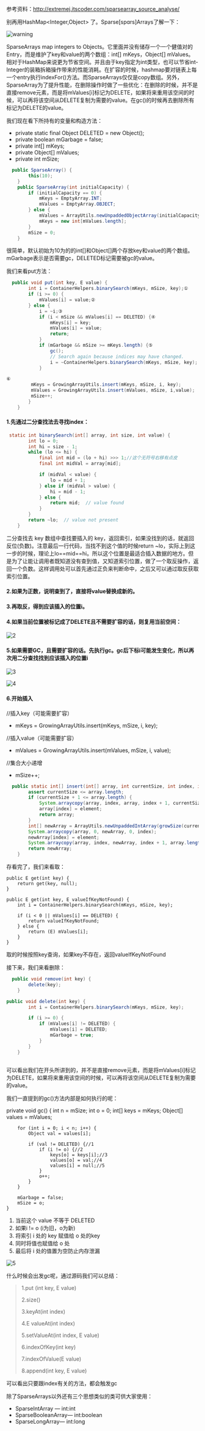 参考资料：http://extremej.itscoder.com/sparsearray_source_analyse/

别再用HashMap\<Integer,Object\> 了。Sparse[spɑrs]Arrays了解一下：

![warning](https://github.com/DingoDemon/AndroidNotes/blob/master/LinkPics/SparseArray_1.jpg)

SparseArrays map integers to Objects。它里面并没有储存一个一个健值对的Entry，而是维护了key和value的两个数组：int[] mKeys，Object[] mValues。相对于HashMap来说更为节省空间。并且由于key指定为int类型，也可以节省int-Integer的装箱拆箱操作带来的性能消耗。在扩容的时候，hashmap要对链表上每一个entry执行indexFor()方法。而SparseArrays仅仅是copy数组。另外，SparseArray为了提升性能，在删除操作时做了一些优化：在删除的时候，并不是直接remove元素，而是将mValues[i]标记为DELETE，如果将来重用该空间的时候，可以再将该空间从DELETE复制为需要的value。在gc()的时候再去删除所有标记为DELETE的value。


我们现在看下所持有的变量和构造方法：


- private static final Object DELETED = new Object();
- private boolean mGarbage = false;
- private int[] mKeys;
- private Object[] mValues;
- private int mSize;


```java
  public SparseArray() {
        this(10);
    }
    public SparseArray(int initialCapacity) {
        if (initialCapacity == 0) {
            mKeys = EmptyArray.INT;
            mValues = EmptyArray.OBJECT;
        } else {
            mValues = ArrayUtils.newUnpaddedObjectArray(initialCapacity);
            mKeys = new int[mValues.length];
        }
        mSize = 0;
    }
```    
  
很简单，默认初始为10为的的int[]和Object[]两个存放key和value的两个数组。mGarbage表示是否需要gc，DELETED标记需要被gc的value。



我们来看put方法：

```java
  public void put(int key, E value) {
        int i = ContainerHelpers.binarySearch(mKeys, mSize, key);①  
        if (i >= 0) {
            mValues[i] = value;②
        } else {
            i = ~i;③ 
            if (i < mSize && mValues[i] == DELETED) {④ 
                mKeys[i] = key;
                mValues[i] = value;
                return;
            }
            if (mGarbage && mSize >= mKeys.length) {⑤ 
                gc();
                // Search again because indices may have changed.
                i = ~ContainerHelpers.binarySearch(mKeys, mSize, key);
            }

⑥
         mKeys = GrowingArrayUtils.insert(mKeys, mSize, i, key);
         mValues = GrowingArrayUtils.insert(mValues, mSize, i,value);
         mSize++;
        }
    }
```

#### 1.先通过二分查找法去寻找index：

```java
 static int binarySearch(int[] array, int size, int value) {
        int lo = 0;
        int hi = size - 1;
        while (lo <= hi) {
            final int mid = (lo + hi) >>> 1;//这个无符号右移有点皮
            final int midVal = array[mid];

            if (midVal < value) {
                lo = mid + 1;
            } else if (midVal > value) {
                hi = mid - 1;
            } else {
                return mid;  // value found
            }
        }
        return ~lo;  // value not present
    }
```

二分查找去 key 数组中查找要插入的 key，返回索引，如果没找到的话，就返回反位(负数)。注意最后一行代码，当找不到这个值的时候return ~lo，实际上到这一步的时候，理论上lo\==mid\==hi。所以这个位置是最适合插入数据的地方。但是为了让能让调用者既知道没有查到值，又知道索引位置，做了一个取反操作，返回一个负数。这样调用处可以首先通过正负来判断命中，之后又可以通过取反获取索引位置。

#### 2.如果为正数，说明查到了，直接将value替换成新的。

#### 3.再取反，得到应该插入的位置i。

#### 4.如果当前位置被标记成了DELETE且不需要扩容的话，则复用当前空间：

![2](https://github.com/DingoDemon/AndroidNotes/blob/master/LinkPics/SparseArray_2.jpg)


#### 5.如果需要GC，且需要扩容的话。先执行gc。gc后下标i可能发生变化，所以再次用二分查找找到应该插入的位置i



![3](https://github.com/DingoDemon/AndroidNotes/blob/master/LinkPics/SparseArray_3.jpg)

![4](https://github.com/DingoDemon/AndroidNotes/blob/master/LinkPics/SparseArray_4.jpg)



#### 6.开始插入

//插入key（可能需要扩容） 

- mKeys = GrowingArrayUtils.insert(mKeys, mSize, i, key); 

//插入value（可能需要扩容）

-  mValues = GrowingArrayUtils.insert(mValues, mSize, i, value); 

//集合大小递增 

- mSize++;


```java
  public static int[] insert(int[] array, int currentSize, int index, int element) {
        assert currentSize <= array.length;
        if (currentSize + 1 <= array.length) {
            System.arraycopy(array, index, array, index + 1, currentSize - index);
            array[index] = element;
            return array;
        }
        int[] newArray = ArrayUtils.newUnpaddedIntArray(growSize(currentSize));
        System.arraycopy(array, 0, newArray, 0, index);
        newArray[index] = element;
        System.arraycopy(array, index, newArray, index + 1, array.length - index);
        return newArray;
    }
```
    


存看完了，我们来看取：

    public E get(int key) {
        return get(key, null);
    }

    public E get(int key, E valueIfKeyNotFound) {
        int i = ContainerHelpers.binarySearch(mKeys, mSize, key);

        if (i < 0 || mValues[i] == DELETED) {
            return valueIfKeyNotFound;
        } else {
            return (E) mValues[i];
        }
    }

取的时候按照key查询，如果key不存在，返回valueIfKeyNotFound

接下来，我们来看删除：

```java
  public void remove(int key) {
        delete(key);
    }

public void delete(int key) {
        int i = ContainerHelpers.binarySearch(mKeys, mSize, key);

        if (i >= 0) {
            if (mValues[i] != DELETED) {
                mValues[i] = DELETED;
                mGarbage = true;
            }
        }
    }
    
```
可以看出我们在开头所讲到的，并不是直接remove元素，而是将mValues[i]标记为DELETE，如果将来重用该空间的时候，可以再将该空间从DELETE复制为需要的value。

我们一直提到的gc()方法内部是如何执行的呢：


 private void gc() {
        int n = mSize;
        int o = 0;
        int[] keys = mKeys;
        Object[] values = mValues;

        for (int i = 0; i < n; i++) {
            Object val = values[i];

            if (val != DELETED) {//1
                if (i != o) {//2
                    keys[o] = keys[i];//3
                    values[o] = val;//4
                    values[i] = null;//5
                }
                o++;
            }
        }

        mGarbage = false;
        mSize = o;
    }

1. 当前这个 value 不等于 DELETED
2. 如果i != o (i为旧，o为新)
3. 将索引 i 处的 key 赋值给 o 处的key
4. 同时将值也赋值给 o 处
5. 最后将 i 处的值置为空防止内存泄漏

![5](https://github.com/DingoDemon/AndroidNotes/blob/master/LinkPics/SparseArray_5.jpg)




什么时候会出发gc呢，通过源码我们可以总结：
> 1.put (int key, E value)
> 
> 2.size()
> 
> 3.keyAt(int index)
> 
> 4.E valueAt(int index)
> 
> 5.setValueAt(int index, E value)
> 
> 6.indexOfKey(int key)
> 
> 7.indexOfValue(E value)
> 
> 8.append(int key, E value)

可以看出只要跟index有关的方法，都会触发gc

除了SparseArrays以外还有三个思想类似的类可供大家使用：

- SparseIntArray — int:int
- SparseBooleanArray— int:boolean
- SparseLongArray— int:long